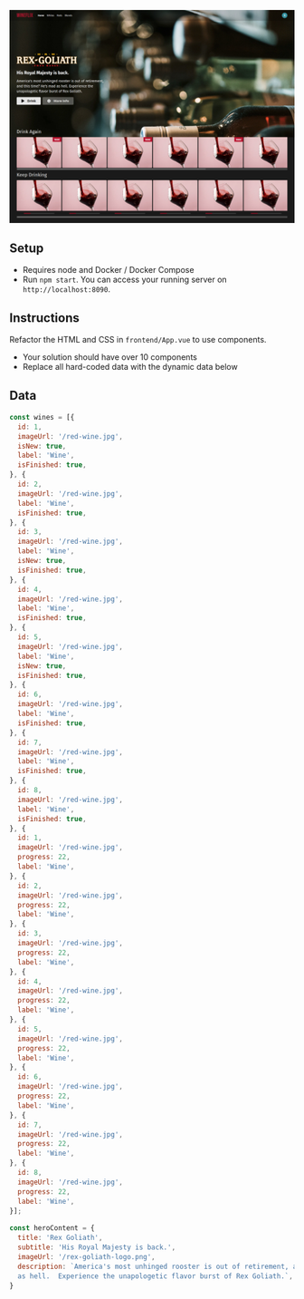 ![Wineflix demo](./wineflix.jpg)

## Setup

* Requires node and Docker / Docker Compose
* Run `npm start`. You can access your running server on `http://localhost:8090`.

## Instructions

Refactor the HTML and CSS in `frontend/App.vue` to use components.

* Your solution should have over 10 components
* Replace all hard-coded data with the dynamic data below

## Data

```js
const wines = [{
  id: 1,
  imageUrl: '/red-wine.jpg',
  isNew: true,
  label: 'Wine',
  isFinished: true,
}, {
  id: 2,
  imageUrl: '/red-wine.jpg',
  label: 'Wine',
  isFinished: true,
}, {
  id: 3,
  imageUrl: '/red-wine.jpg',
  label: 'Wine',
  isNew: true,
  isFinished: true,
}, {
  id: 4,
  imageUrl: '/red-wine.jpg',
  label: 'Wine',
  isFinished: true,
}, {
  id: 5,
  imageUrl: '/red-wine.jpg',
  label: 'Wine',
  isNew: true,
  isFinished: true,
}, {
  id: 6,
  imageUrl: '/red-wine.jpg',
  label: 'Wine',
  isFinished: true,
}, {
  id: 7,
  imageUrl: '/red-wine.jpg',
  label: 'Wine',
  isFinished: true,
}, {
  id: 8,
  imageUrl: '/red-wine.jpg',
  label: 'Wine',
  isFinished: true,
}, {
  id: 1,
  imageUrl: '/red-wine.jpg',
  progress: 22,
  label: 'Wine',
}, {
  id: 2,
  imageUrl: '/red-wine.jpg',
  progress: 22,
  label: 'Wine',
}, {
  id: 3,
  imageUrl: '/red-wine.jpg',
  progress: 22,
  label: 'Wine',
}, {
  id: 4,
  imageUrl: '/red-wine.jpg',
  progress: 22,
  label: 'Wine',
}, {
  id: 5,
  imageUrl: '/red-wine.jpg',
  progress: 22,
  label: 'Wine',
}, {
  id: 6,
  imageUrl: '/red-wine.jpg',
  progress: 22,
  label: 'Wine',
}, {
  id: 7,
  imageUrl: '/red-wine.jpg',
  progress: 22,
  label: 'Wine',
}, {
  id: 8,
  imageUrl: '/red-wine.jpg',
  progress: 22,
  label: 'Wine',
}];
```

```js
const heroContent = {
  title: 'Rex Goliath',
  subtitle: 'His Royal Majesty is back.',
  imageUrl: '/rex-goliath-logo.png',
  description: `America's most unhinged rooster is out of retirement, and this time? He's mad
  as hell.  Experience the unapologetic flavor burst of Rex Goliath.`,
}
```
